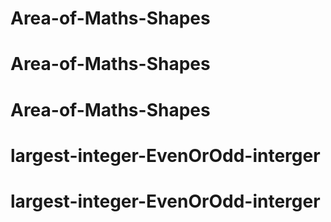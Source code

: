 # Area-of-Maths-Shapes
# Area-of-Maths-Shapes
# Area-of-Maths-Shapes
# largest-integer-EvenOrOdd-interger
# largest-integer-EvenOrOdd-interger
